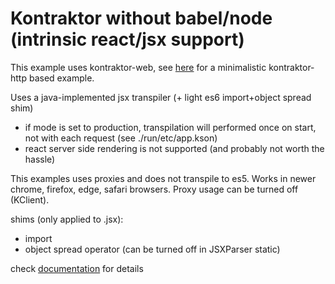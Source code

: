 # Kontraktor **without** babel/node (**intrinsic** react/jsx support) 

This example uses kontraktor-web, see [here](https://github.com/RuedigerMoeller/kontraktor/tree/trunk/examples/react-intrinsic-minimal) for a minimalistic kontraktor-http based example. 

Uses a java-implemented jsx transpiler (+ light es6 import+object spread shim)

* if mode is set to production, transpilation will performed once on start, not with each request 
(see ./run/etc/app.kson)
* react server side rendering is not supported (and probably not worth the hassle)

This examples uses proxies and does not transpile to es5. 
Works in newer chrome, firefox, edge, safari browsers.
Proxy usage can be turned off (KClient).

shims (only applied to .jsx):
* import
* object spread operator (can be turned off in JSXParser static)

check [documentation](https://github.com/RuedigerMoeller/kontraktor/wiki/Kontraktor-4-React-JSX) for details
